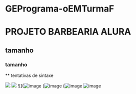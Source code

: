 # GEPrograma-oEMTurmaF
# PROJETO BARBEARIA ALURA
## tamanho
### tamanho
** tentativas de sintaxe

 ![](https://sdk.bitmoji.com/render/panel/6036f1b8-60b6-4c65-94bb-9047349273b2-6115c3ca-7452-436c-8f52-5e0810662fd4-v1.png?transparent=1&palette=1)
![](https://sdk.bitmoji.com/render/panel/18671f14-b792-4741-aa8d-4957dcd98a68-6115c3ca-7452-436c-8f52-5e0810662fd4-v1.png?transparent=1&palette=1)
![](![image](https://user-images.githubusercontent.com/104499941/176662961-0c7e4751-7687-4db1-b5b3-332a6c32e7a8.png)
(![image](https://user-images.githubusercontent.com/104499941/176663133-0b3b01a3-8dc4-43a9-bc98-48599fcfdff3.png)
(![image](https://user-images.githubusercontent.com/104499941/176663342-b93e73fb-eb4c-43e1-a67c-5a56b4460a83.png)
![image](https://user-images.githubusercontent.com/104499941/176663527-42b75063-702d-42fa-a673-24ed73f5ef1f.png)



 
